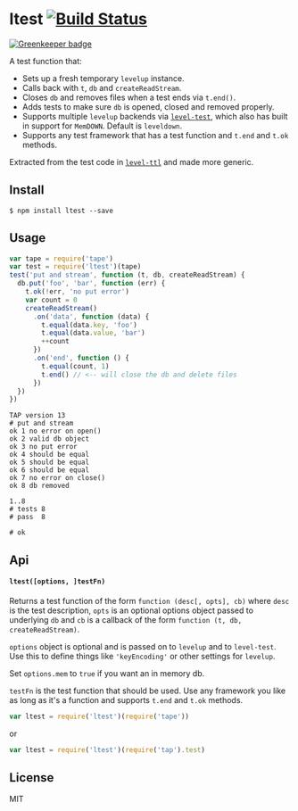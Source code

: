 # ltest [![Build Status](https://travis-ci.org/ralphtheninja/ltest.svg?branch=master)](https://travis-ci.org/ralphtheninja/ltest)

[![Greenkeeper badge](https://badges.greenkeeper.io/ralphtheninja/ltest.svg)](https://greenkeeper.io/)

A test function that:

* Sets up a fresh temporary `levelup` instance.
* Calls back with `t`, `db` and `createReadStream`.
* Closes `db` and removes files when a test ends via `t.end()`.
* Adds tests to make sure `db` is opened, closed and removed properly.
* Supports multiple `levelup` backends via [`level-test`](https://github.com/dominictarr/level-test), which also has built in support for `MemDOWN`. Default is `leveldown`.
* Supports any test framework that has a test function and `t.end` and `t.ok` methods.

Extracted from the test code in [`level-ttl`](https://github.com/rvagg/node-level-ttl) and made more generic.

## Install

```
$ npm install ltest --save
```

## Usage

```js
var tape = require('tape')
var test = require('ltest')(tape)
test('put and stream', function (t, db, createReadStream) {
  db.put('foo', 'bar', function (err) {
    t.ok(!err, 'no put error')
    var count = 0
    createReadStream()
      .on('data', function (data) {
        t.equal(data.key, 'foo')
        t.equal(data.value, 'bar')
        ++count
      })
      .on('end', function () {
        t.equal(count, 1)
        t.end() // <-- will close the db and delete files
      })
  })
})
```

```
TAP version 13
# put and stream
ok 1 no error on open()
ok 2 valid db object
ok 3 no put error
ok 4 should be equal
ok 5 should be equal
ok 6 should be equal
ok 7 no error on close()
ok 8 db removed

1..8
# tests 8
# pass  8

# ok
```

## Api

#### `ltest([options, ]testFn)`

Returns a test function of the form `function (desc[, opts], cb)` where `desc` is the test description, `opts` is an optional options object passed to underlying `db` and `cb` is a callback of the form `function (t, db, createReadStream)`.

`options` object is optional and is passed on to `levelup` and to `level-test`. Use this to define things like `'keyEncoding'` or other settings for `levelup`.

Set `options.mem` to `true` if you want an in memory db.

`testFn` is the test function that should be used. Use any framework you like as long as it's a function and supports `t.end` and `t.ok` methods.

```js
var ltest = require('ltest')(require('tape'))
```

or

```js
var ltest = require('ltest')(require('tap').test)
```

## License
MIT
